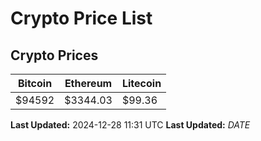 # Crypto Price List

## Crypto Prices
| Bitcoin | Ethereum | Litecoin |
| ------- | -------- | -------- |
| $94592 | $3344.03 | $99.36 |
**Last Updated:** 2024-12-28 11:31 UTC
**Last Updated:** $DATE$
